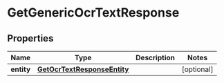 

# GetGenericOcrTextResponse


## Properties

| Name | Type | Description | Notes |
|------------ | ------------- | ------------- | -------------|
|**entity** | [**GetOcrTextResponseEntity**](GetOcrTextResponseEntity.md) |  |  [optional] |




